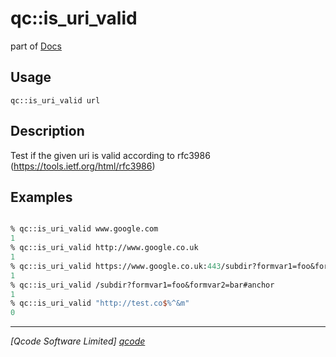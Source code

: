 qc::is_uri_valid
==========

part of [Docs](../index.md)

Usage
-----
`qc::is_uri_valid url`

Description
-----------
Test if the given uri is valid according to rfc3986 (https://tools.ietf.org/html/rfc3986)

Examples
--------
```tcl

% qc::is_uri_valid www.google.com
1
% qc::is_uri_valid http://www.google.co.uk
1
% qc::is_uri_valid https://www.google.co.uk:443/subdir?formvar1=foo&formvar2=bar#anchor 
1
% qc::is_uri_valid /subdir?formvar1=foo&formvar2=bar#anchor 
1
% qc::is_uri_valid "http://test.co$%^&m"
0
```

----------------------------------
*[Qcode Software Limited] [qcode]*

[qcode]: http://www.qcode.co.uk "Qcode Software"
